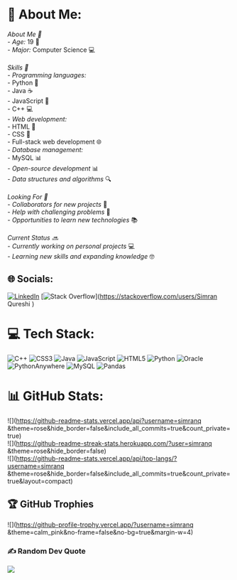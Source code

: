 # 💫 About Me:
*_About Me 🤖_*<br>- *Age:* 19 🎂<br>- *Major:* Computer Science 💻<br><br>*_Skills 🎯_*<br>- *Programming languages:*<br>    - Python 🐍<br>    - Java ☕️<br>    - JavaScript 📜<br>    - C++ 💻<br>- *Web development:*<br>    - HTML 📄<br>    - CSS 💄<br>    - Full-stack web development 🌐<br>- *Database management:*<br>    - MySQL 📊<br>- *Open-source development* 📊<br>- *Data structures and algorithms* 🔍<br><br>*_Looking For 🎉_*<br>- *Collaborators for new projects* 🤝<br>- *Help with challenging problems* 🤔<br>- *Opportunities to learn new technologies* 📚<br><br>*_Current Status 🔜_*<br>- *Currently working on personal projects* 💻<br>- *Learning new skills and expanding knowledge* 🤓


## 🌐 Socials:
[![LinkedIn](https://img.shields.io/badge/LinkedIn-%230077B5.svg?logo=linkedin&logoColor=white)](https://www.linkedin.com/in/simran-q-881a22292/) [![Stack Overflow](https://img.shields.io/badge/-Stackoverflow-FE7A16?logo=stack-overflow&logoColor=white)](https://stackoverflow.com/users/Simran Qureshi ) 

# 💻 Tech Stack:
![C++](https://img.shields.io/badge/c++-%2300599C.svg?style=for-the-badge&logo=c%2B%2B&logoColor=white) ![CSS3](https://img.shields.io/badge/css3-%231572B6.svg?style=for-the-badge&logo=css3&logoColor=white) ![Java](https://img.shields.io/badge/java-%23ED8B00.svg?style=for-the-badge&logo=openjdk&logoColor=white) ![JavaScript](https://img.shields.io/badge/javascript-%23323330.svg?style=for-the-badge&logo=javascript&logoColor=%23F7DF1E) ![HTML5](https://img.shields.io/badge/html5-%23E34F26.svg?style=for-the-badge&logo=html5&logoColor=white) ![Python](https://img.shields.io/badge/python-3670A0?style=for-the-badge&logo=python&logoColor=ffdd54) ![Oracle](https://img.shields.io/badge/Oracle-F80000?style=for-the-badge&logo=oracle&logoColor=white) ![PythonAnywhere](https://img.shields.io/badge/pythonanywhere-%232F9FD7.svg?style=for-the-badge&logo=pythonanywhere&logoColor=151515) ![MySQL](https://img.shields.io/badge/mysql-4479A1.svg?style=for-the-badge&logo=mysql&logoColor=white) ![Pandas](https://img.shields.io/badge/pandas-%23150458.svg?style=for-the-badge&logo=pandas&logoColor=white)
# 📊 GitHub Stats:
![](https://github-readme-stats.vercel.app/api?username=simranq &theme=rose&hide_border=false&include_all_commits=true&count_private=true)<br/>
![](https://github-readme-streak-stats.herokuapp.com/?user=simranq &theme=rose&hide_border=false)<br/>
![](https://github-readme-stats.vercel.app/api/top-langs/?username=simranq &theme=rose&hide_border=false&include_all_commits=true&count_private=true&layout=compact)

## 🏆 GitHub Trophies
![](https://github-profile-trophy.vercel.app/?username=simranq &theme=calm_pink&no-frame=false&no-bg=true&margin-w=4)

### ✍️ Random Dev Quote
![](https://quotes-github-readme.vercel.app/api?type=horizontal&theme=radical)
